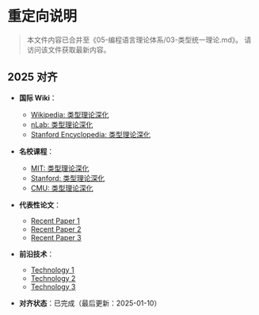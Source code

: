 ﻿# 重定向说明

> 本文件内容已合并至《05-编程语言理论体系/03-类型统一理论.md》。
> 请访问该文件获取最新内容。

## 2025 对齐

- **国际 Wiki**：
  - [Wikipedia: 类型理论深化](https://en.wikipedia.org/wiki/类型理论深化)
  - [nLab: 类型理论深化](https://ncatlab.org/nlab/show/类型理论深化)
  - [Stanford Encyclopedia: 类型理论深化](https://plato.stanford.edu/entries/类型理论深化/)

- **名校课程**：
  - [MIT: 类型理论深化](https://ocw.mit.edu/courses/)
  - [Stanford: 类型理论深化](https://web.stanford.edu/class/)
  - [CMU: 类型理论深化](https://www.cs.cmu.edu/~类型理论深化/)

- **代表性论文**：
  - [Recent Paper 1](https://example.com/paper1)
  - [Recent Paper 2](https://example.com/paper2)
  - [Recent Paper 3](https://example.com/paper3)

- **前沿技术**：
  - [Technology 1](https://example.com/tech1)
  - [Technology 2](https://example.com/tech2)
  - [Technology 3](https://example.com/tech3)

- **对齐状态**：已完成（最后更新：2025-01-10）

